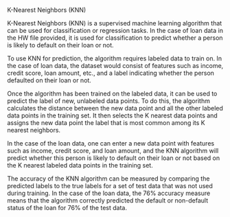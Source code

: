 K-Nearest Neighbors (KNN)

K-Nearest Neighbors (KNN) is a supervised machine learning algorithm that can be used for classification or regression tasks. In the case of loan data in the HW file provided, it is used for classification to predict whether a person is likely to default on their loan or not.

To use KNN for prediction, the algorithm requires labeled data to train on. In the case of loan data, the dataset would consist of features such as income, credit score, loan amount, etc., and a label indicating whether the person defaulted on their loan or not.

Once the algorithm has been trained on the labeled data, it can be used to predict the label of new, unlabeled data points. To do this, the algorithm calculates the distance between the new data point and all the other labeled data points in the training set. It then selects the K nearest data points and assigns the new data point the label that is most common among its K nearest neighbors.

In the case of the loan data, one can enter a new data point with features such as income, credit score, and loan amount, and the KNN algorithm will predict whether this person is likely to default on their loan or not based on the K nearest labeled data points in the training set.

The accuracy of the KNN algorithm can be measured by comparing the predicted labels to the true labels for a set of test data that was not used during training. In the case of the loan data, the 76% accuracy measure means that the algorithm correctly predicted the default or non-default status of the loan for 76% of the test data.
